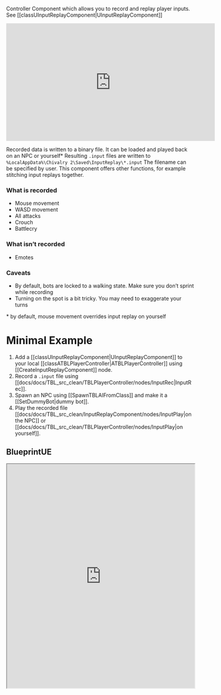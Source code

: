 Controller Component which allows you to record and replay player inputs.
See [[classUInputReplayComponent|UInputReplayComponent]]

<iframe width="560" height="315" src="https://www.youtube.com/embed/xXJyTHf9GaE?si=tBqGWcFSvqak454-" title="YouTube video player" frameborder="0" allow="accelerometer; autoplay; clipboard-write; encrypted-media; gyroscope; picture-in-picture; web-share" referrerpolicy="strict-origin-when-cross-origin" allowfullscreen></iframe>

Recorded data is written to a binary file. It can be loaded and played back on an NPC or yourself*
Resulting `.input` files are written to `%LocalAppData%\Chivalry 2\Saved\InputReplay\*.input`
The filename can be specified by user.
This component offers other functions, for example stitching input replays together.
### What is recorded
- Mouse movement
- WASD movement
- All attacks
- Crouch
- Battlecry
### What isn’t recorded
- Emotes
### Caveats
- By default, bots are locked to a walking state. Make sure you don’t sprint while recording
- Turning on the spot is a bit tricky. You may need to exaggerate your turns
  
\* by default, mouse movement overrides input replay on yourself
# Minimal Example
1. Add a [[classUInputReplayComponent|UInputReplayComponent]] to your local [[classATBLPlayerController|ATBLPlayerController]] using [[CreateInputReplayComponent]] node.
2. Record a `.input` file using [[docs/docs/TBL_src_clean/TBLPlayerController/nodes/InputRec|InputRec]].
3. Spawn an NPC using [[SpawnTBLAIFromClass]] and make it a [[SetDummyBot|dummy bot]].
4. Play the recorded file [[docs/docs/TBL_src_clean/InputReplayComponent/nodes/InputPlay|on the NPC]] or [[docs/docs/TBL_src_clean/TBLPlayerController/nodes/InputPlay|on yourself]].
## BlueprintUE
<iframe src="https://blueprintue.com/render/dpbhdw-t/" scrolling="no" allowfullscreen width="100%" height="600"></iframe>
